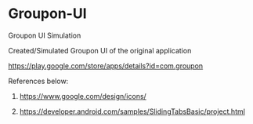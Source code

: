 # Groupon-UI
Groupon UI Simulation

Created/Simulated Groupon UI of the original application 

https://play.google.com/store/apps/details?id=com.groupon

References below:

1) https://www.google.com/design/icons/

2) https://developer.android.com/samples/SlidingTabsBasic/project.html

